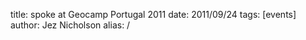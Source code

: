title: spoke at Geocamp Portugal 2011
date: 2011/09/24
tags: [events]
author: Jez Nicholson
alias: /
